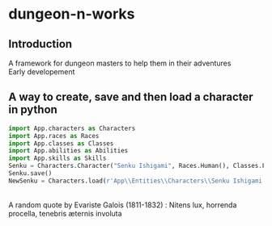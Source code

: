 # dungeon-n-works

## Introduction

A framework for dungeon masters to help them in their adventures \
Early developement

## A way to create, save and then load a character in python

```python
import App.characters as Characters
import App.races as Races
import App.classes as Classes
import App.abilities as Abilities
import App.skills as Skills
Senku = Characters.Character("Senku Ishigami", Races.Human(), Classes.Fighter(), 3578, ["Alchemist's Supplies", "Chain Mail", "Common Clothes", "38 Crossbow Bolts", "Heavy Crossbow", "2 Longswords", "Iron Pot", "Shield", "Shovel", "Bedroll", "Manticore Tail Spikes", "Mess Kit", "Potion of Healing", "Tinderbox", "Waterskin"], Abilities.Strength(11), Abilities.Wisdom(11), Abilities.Charisma(9), Abilities.Dexterity(15), Abilities.Intelligence(14), Abilities.Constitution(14), Skills.Athletics(11), Skills.Acrobatics(15), Skills.Sleight_of_Hand(15), Skills.Stealth(15), Skills.Arcana(14), Skills.History(14), Skills.Investigation(14), Skills.Nature(14), Skills.Religion(14), Skills.Animal_Handling(12), Skills.Insight(11), Skills.Medicine(12), Skills.Perception(11), Skills.Survival(11), Skills.Deception(9), Skills.Intimidation(9), Skills.Performance(9), Skills.Persuasion(9))
Senku.save()
NewSenku = Characters.load(r'App\\Entities\\Characters\\Senku Ishigami.txt')
```

\
A random quote by Evariste Galois (1811-1832) : Nitens lux, horrenda procella, tenebris æternis involuta
